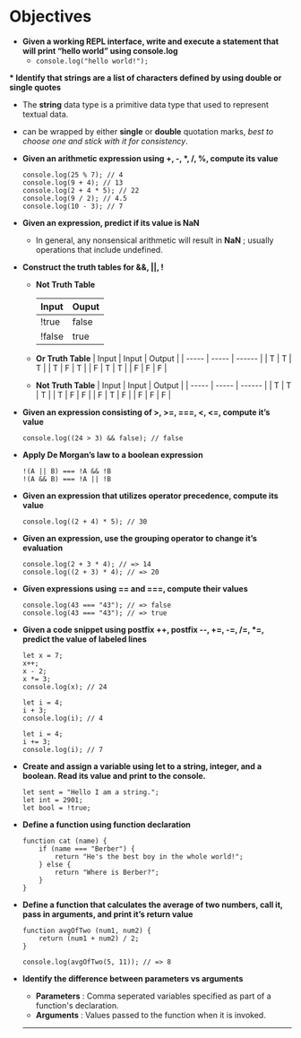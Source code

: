 # **Objectives**

- **Given a working REPL interface, write and execute a statement that will print “hello world” using console.log**
  - `console.log("hello world!");`

**\* Identify that strings are a list of characters defined by using double or single quotes**

- The **string** data type is a primitive data type that used to represent textual data.

- can be wrapped by either **single** or **double** quotation marks, _best to choose one and stick with it for consistency_.

- **Given an arithmetic expression using +, -, \*, /, %, compute its value**

  ```
  console.log(25 % 7); // 4
  console.log(9 + 4); // 13
  console.log(2 + 4 * 5); // 22
  console.log(9 / 2); // 4.5
  console.log(10 - 3); // 7
  ```

- **Given an expression, predict if its value is NaN**
  - In general, any nonsensical arithmetic will result in **NaN** ; usually operations that include undefined.

* **Construct the truth tables for &&, ||, !**

  - **Not Truth Table**

    | Input  | Ouput |
    | ------ | ----- |
    | !true  | false |
    | !false | true  |

  - **Or Truth Table**
    | Input | Input | Output |
    | ----- | ----- | ------ |
    | T | T | T |
    | T | F | T |
    | F | T | T |
    | F | F | F |
  - **Not Truth Table**
    | Input | Input | Output |
    | ----- | ----- | ------ |
    | T | T | T |
    | T | F | F |
    | F | T | F |
    | F | F | F |

- **Given an expression consisting of >, >=, ===, <, <=, compute it’s value**
  ```
  console.log((24 > 3) && false); // false
  ```
- **Apply De Morgan’s law to a boolean expression**

  ```
  !(A || B) === !A && !B
  !(A && B) === !A || !B
  ```

- **Given an expression that utilizes operator precedence, compute its value**

  ```
  console.log((2 + 4) * 5); // 30
  ```

- **Given an expression, use the grouping operator to change it’s evaluation**

  ```
  console.log(2 + 3 * 4); // => 14
  console.log((2 + 3) * 4); // => 20
  ```

- **Given expressions using == and ===, compute their values**

  ```
  console.log(43 === "43"); // => false
  console.log(43 === "43"); // => true
  ```

- **Given a code snippet using postfix ++, postfix --, +=, -=, /=, \*=, predict the value of labeled lines**

  ```
  let x = 7;
  x++;
  x - 2;
  x *= 3;
  console.log(x); // 24

  let i = 4;
  i + 3;
  console.log(i); // 4

  let i = 4;
  i += 3;
  console.log(i); // 7
  ```

* **Create and assign a variable using let to a string, integer, and a boolean. Read its value and print to the console.**

  ```
  let sent = "Hello I am a string.";
  let int = 2901;
  let bool = !true;
  ```

* **Define a function using function declaration**

  ```
  function cat (name) {
      if (name === "Berber") {
          return "He's the best boy in the whole world!";
      } else {
          return "Where is Berber?";
      }
  }
  ```

* **Define a function that calculates the average of two numbers, call it, pass in arguments, and print it’s return value**

  ```
  function avgOfTwo (num1, num2) {
      return (num1 + num2) / 2;
  }

  console.log(avgOfTwo(5, 11)); // => 8
  ```

* **Identify the difference between parameters vs arguments**
  - **Parameters** : Comma seperated variables specified as part of a function's declaration.
  - **Arguments** : Values passed to the function when it is invoked.
  ---
